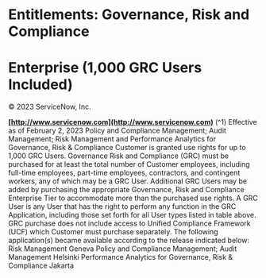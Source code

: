 # Entitlements: Governance, Risk and Compliance

# Enterprise (1,000 GRC Users Included)

© 2023 ServiceNow, Inc.

**[http://www.servicenow.com](http://www.servicenow.com)** (^1) Effective as of February 2, 2023 Policy and Compliance Management; Audit Management; Risk Management and Performance Analytics for Governance, Risk & Compliance Customer is granted use rights for up to 1,000 GRC Users. Governance Risk and Compliance (GRC) must be purchased for at least the total number of Customer employees, including full-time employees, part-time employees, contractors, and contingent workers, any of which may be a GRC User. Additional GRC Users may be added by purchasing the appropriate Governance, Risk and Compliance Enterprise Tier to accommodate more than the purchased use rights. A GRC User is any User that has the right to perform any function in the GRC Application, including those set forth for all User types listed in table above. GRC purchase does not include access to Unified Compliance Framework (UCF) which Customer must purchase separately. The following application(s) became available according to the release indicated below: Risk Management Geneva Policy and Compliance Management; Audit Management Helsinki Performance Analytics for Governance, Risk & Compliance Jakarta



